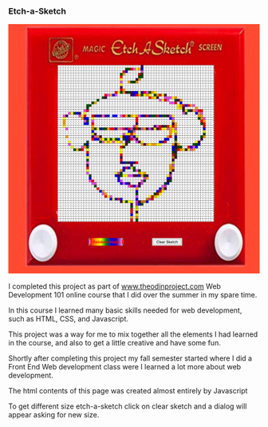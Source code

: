 ### Etch-a-Sketch

![Image of Etch-a-Sketch](/etch-a-sketchscreenshot.png) 

I completed this project as part of www.theodinproject.com Web Development 101 online course
that I did over the summer in my spare time. <br/>

In this course I learned many basic skills needed for web development, such as HTML, CSS, and Javascript.

This project was a way for me to mix together all the elements I had learned in the course, and
also to get a little creative and have some fun. <br/>

Shortly after completing this project my fall semester started where I did a Front End Web development 
class were I learned a lot more about web development.

The html contents of this page was created almost entirely by Javascript

To get different size etch-a-sketch click on clear sketch and a dialog will appear asking for new size.
